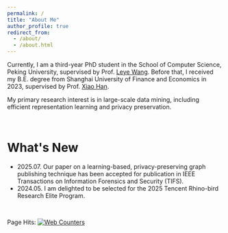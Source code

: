 ```yaml
---
permalink: /
title: "About Me"
author_profile: true
redirect_from: 
  - /about/
  - /about.html
---
```


Currently, I am a third-year PhD student in the School of Computer Science, Peking University, supervised by Prof. <a href="https://wangleye.github.io" target="_blank">Leye Wang</a>. 
Before that, I received my B.E. degree from Shanghai University of Finance and Economics in 2023, supervised by Prof. <a href="https://www.diggg.cn/pages/researchPower.html?id=2105dc281b092af604065c5916e9c73a" target="_blank">Xiao Han</a>. 

My primary research interest is in large-scale data mining, including efficient representation learning and privacy preservation.

<br/>

What's New
======
* 2025.07. Our paper on a learning-based, privacy-preserving graph publishing technique has been accepted for publication in IEEE Transactions on Information Forensics and Security (TIFS).
* 2024.05. I am delighted to be selected for the 2025 Tencent Rhino-bird Research Elite Program.

<br/>

Page Hits: <a href="https://www.easycounter.com/"><img src="https://www.easycounter.com/counter.php?wuyucheng" border="0" alt="Web Counters"></a>
